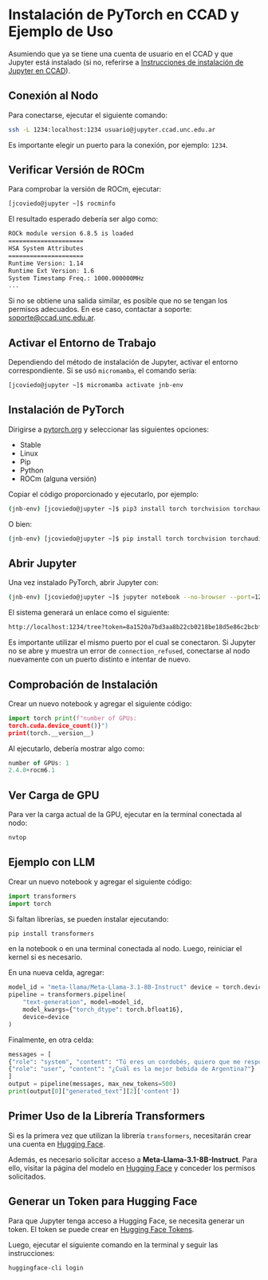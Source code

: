 # Instalación de PyTorch en CCAD y Ejemplo de Uso
Asumiendo que ya se tiene una cuenta de usuario en el CCAD y que Jupyter está instalado (si no, referirse a [Instrucciones de instalación de Jupyter en CCAD](https://github.com/jipphysics/jupyter-ccad)). 

## Conexión al Nodo 
Para conectarse, ejecutar el siguiente comando: 
```bash 
ssh -L 1234:localhost:1234 usuario@jupyter.ccad.unc.edu.ar
```
Es importante elegir un puerto para la conexión, por ejemplo: `1234`.
## Verificar Versión de ROCm
Para comprobar la versión de ROCm, ejecutar:
```bash 
[jcoviedo@jupyter ~]$ rocminfo
```
El resultado esperado debería ser algo como:
```bash 
ROCk module version 6.8.5 is loaded 
===================== 
HSA System Attributes 
===================== 
Runtime Version: 1.14 
Runtime Ext Version: 1.6 
System Timestamp Freq.: 1000.000000MHz 
...
```
Si no se obtiene una salida similar, es posible que no se tengan los permisos adecuados. En ese caso, contactar a soporte: soporte@ccad.unc.edu.ar.

## Activar el Entorno de Trabajo
Dependiendo del método de instalación de Jupyter, activar el entorno correspondiente. Si se usó `micromamba`, el comando sería:
```bash 
[jcoviedo@jupyter ~]$ micromamba activate jnb-env
```

## Instalación de PyTorch
Dirigirse a [pytorch.org](https://pytorch.org/get-started/locally/) y seleccionar las siguientes opciones:

-   Stable
-   Linux
-   Pip
-   Python
-   ROCm (alguna versión)

Copiar el código proporcionado y ejecutarlo, por ejemplo:
```bash 
(jnb-env) [jcoviedo@jupyter ~]$ pip3 install torch torchvision torchaudio --index-url https://download.pytorch.org/whl/rocm6.1
```
O bien:

```bash 
(jnb-env) [jcoviedo@jupyter ~]$ pip install torch torchvision torchaudio --index-url https://download.pytorch.org/whl/rocm6.1
```

## Abrir Jupyter
Una vez instalado PyTorch, abrir Jupyter con:
```bash 
(jnb-env) [jcoviedo@jupyter ~]$ jupyter notebook --no-browser --port=1234
```
El sistema generará un enlace como el siguiente:
```bash 
http://localhost:1234/tree?token=8a1520a7bd3aa8b22cb0218be18d5e86c2bcbf877b048587
```
Es importante utilizar el mismo puerto por el cual se conectaron. Si Jupyter no se abre y muestra un error de `connection_refused`, conectarse al nodo nuevamente con un puerto distinto e intentar de nuevo.

## Comprobación de Instalación
Crear un nuevo notebook y agregar el siguiente código:

```python
import torch print(f"number of GPUs:
torch.cuda.device_count()}")
print(torch.__version__)
```
Al ejecutarlo, debería mostrar algo como:
```typescript
number of GPUs: 1
2.4.0+rocm6.1
```

## Ver Carga de GPU

Para ver la carga actual de la GPU, ejecutar en la terminal conectada al nodo:
```bash 
nvtop
```
## Ejemplo con LLM

Crear un nuevo notebook y agregar el siguiente código:

```python
import transformers
import torch
```
Si faltan librerías, se pueden instalar ejecutando:
```bash 
pip install transformers
```
en la notebook o en una terminal conectada al nodo. Luego, reiniciar el kernel si es necesario.

En una nueva celda, agregar:
```python
model_id = "meta-llama/Meta-Llama-3.1-8B-Instruct" device = torch.device("cuda" if torch.cuda.is_available() else raise ValueError("No se reconoció GPU."))
pipeline = transformers.pipeline(
	"text-generation", model=model_id,
	model_kwargs={"torch_dtype": torch.bfloat16},
	device=device
)
```
Finalmente, en otra celda:
```python
messages = [
{"role": "system", "content": "Tú eres un cordobés, quiero que me respondas todo como cordobés"},
{"role": "user", "content": "¿Cuál es la mejor bebida de Argentina?"}
]
output = pipeline(messages, max_new_tokens=500)
print(output[0]["generated_text"][2]['content'])
```

## Primer Uso de la Librería Transformers

Si es la primera vez que utilizan la librería `transformers`, necesitarán crear una cuenta en [Hugging Face](https://huggingface.co/).

Además, es necesario solicitar acceso a **Meta-Llama-3.1-8B-Instruct**. Para ello, visitar la página del modelo en [Hugging Face](https://huggingface.co/meta-llama/Llama-3.1-8B-Instruct) y conceder los permisos solicitados.

## Generar un Token para Hugging Face

Para que Jupyter tenga acceso a Hugging Face, se necesita generar un token. El token se puede crear en [Hugging Face Tokens](https://huggingface.co/settings/tokens).

Luego, ejecutar el siguiente comando en la terminal y seguir las instrucciones:
```bash 
huggingface-cli login
```
